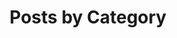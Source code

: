 ---
title: "Posts by Category"
layout: categories
permalink: /category-archive/
author_profile: true
---
